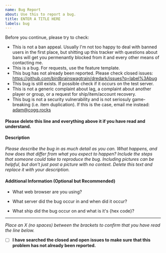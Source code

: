 ```yaml
---
name: Bug Report
about: Use this to report a bug.
title: ENTER A TITLE HERE
labels: bug
---
```


Before you continue, please try to check:
- This is not a ban appeal. Usually I'm not too happy to deal with banned users in the first place, but shitting up this tracker with questions about bans will get you permenantly blocked from it and every other means of contacting me.
- This is a bug. For requests, use the feature template.
- This bug has not already been reported. Please check closed issues: https://github.com/birdbrainswagtrain/dredark/issues?q=label%3Abug
- This bug is still exists. If possible check if it occurs on the test server.
- This is not a generic complaint about lag, a complaint about another player or group, or a request for ship/item/account recovery.
- This bug is not a security vulnerability and is not seriosuly game-breaking (i.e. item duplication).
  If this is the case, email me instead: adam@cogg.rocks

#### Please delete this line and everything above it if you have read and understand.

#### Description

*Please describe the bug in as much detail as you can. What happens,
and how does that differ from what you expect to happen?
Include the steps that someone could take to reproduce the bug.
Including pictures can be helpful, but don't just post a picture with no context.
Delete this text and replace it with your description.*

#### Additional Information (Optional but Recommended)

- What web browser are you using?

- What server did the bug occur in and when did it occur?

- What ship did the bug occur on and what is it's {hex code}?

---

*Place an X (no spaces) between the brackets to confirm that you have read the line below.*  
- [ ] **I have searched the closed and open issues to make sure that this problem has not already been reported.**


